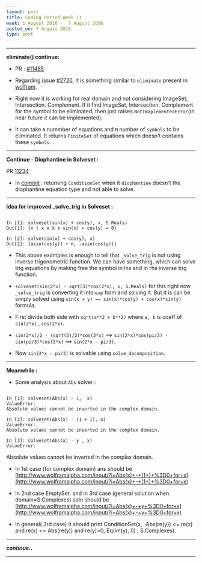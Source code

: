 ```yaml
---
layout: post
title: Coding Period Week 11
week: 1 August 2016 -  7 August 2016
posted_on: 7 August 2016
type: post
---
```


--------------------------------------------------------------------------------

**eliminate() continue:**

* PR : [#11485](https://github.com/sympy/sympy/pull/11485)

* Regarding issue [#2720](https://github.com/sympy/sympy/issues/2720), It is something similar to `eliminate` present in
[wolfram](http://reference.wolfram.com/mathematica/ref/Eliminate.html).

* Right now it is working for real domain and not considering ImageSet, Intersection. Complement. If it find ImageSet, Intersection. Complement
for the symbol to be eliminated, then just raises `NotImaplementedError`(in near future it can be implemented).

* It can take `N` nummber of equations and `M` number of `symbols` to be eliminated. It returns `FiniteSet` of equations which doesn't contains
these `symbols`.

--------------------------------------------------------------------------------

**Continue - Diophantine in Solveset :**

PR [11234](https://github.com/sympy/sympy/pull/11234)

* In [commit](https://github.com/sympy/sympy/pull/11234/commits/6bd9689d37647d6c28111097c433accc2127262e) : returning
`ConditionSet` when it `diophantine` doesn't the diophantine equation type and not able to solve.

--------------------------------------------------------------------------------

**Idea for improved _solve_trig in Solveset :**

```

In [1]: solveset(sin(x) + cos(y), x, S.Reals)
Out[1]: {x | x ∊ ℝ ∧ sin(x) + cos(y) = 0}

In [2]: solve(sin(x) + cos(y), x)
Out[2]: [asin(cos(y)) + π, -asin(cos(y))]

```

* This above examples is enough to tell that `_solve_trig` is not using inverse trigonometric function. We can have something, which can solve trig equations by making free the symbol in lhs and in rhs inverse trig function.

* `solveset(sin(2*x) - sqrt(3)*cos(2*x), x, S.Reals)` for this right now `_solve_trig` is converting it into `exp` form and solving it.
But it is can be simply solved using `sin(x + y) == sin(x)*cos(y) + cos(x)*sin(y)` formula.

* First divide both side with `sqrt(a**2 + b**2)` where `a, b` is coeff of `sin(2*x)` , `cos(2*x)`.

* `sin(2*x)/2 - (sqrt(3)/2)*cos(2*x)` ==> `sin(2*x)*cos(pi/3) - sin(pi/3)*cos(2*x)` ==> `sin(2*x - pi/3)`.

* Now `sin(2*x - pi/3)` is solvable using `solve_decomposition`.


--------------------------------------------------------------------------------

**Meanwhile :**

* Some analysis about `Abs` solver :

```

In [1]: solveset(Abs(x) - 1,  x)
ValueError:
Absolute values cannot be inverted in the complex domain.

In [2]: solveset(Abs(x) - (1 + I), x)
ValueError:
Absolute values cannot be inverted in the complex domain.

In [3]: solveset(Abs(x) - y , x)
ValueError:

```
Absolute values cannot be inverted in the complex domain.
- In 1st case (for complex domain) ans should be [http://www.wolframalpha.com/input/?i=Abs(x)+-+(1+)+%3D0+for+x](http://www.wolframalpha.com/input/?i=Abs(x)+-+(1+)+%3D0+for+x)

- In 2nd case EmptySet.
and in 3rd case (general solution when domain=S.Complexes) soln should be [http://www.wolframalpha.com/input/?i=Abs(x)+-+y+%3D0+for+x](http://www.wolframalpha.com/input/?i=Abs(x)+-+y+%3D0+for+x)

- In general( 3rd case) it should print
ConditionSet(x, -Abs(re(y)) <= re(x) and re(x) <= Abs(re(y)) and re(y)>0, Eq(im(y), 0) , S.Complexes).


--------------------------------------------------------------------------------

***continue..***

--------------------------------------------------------------------------------
